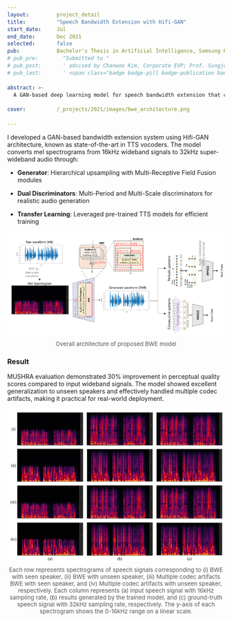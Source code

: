 ```yaml
---
layout:         project_detail
title:          "Speech Bandwidth Extension with Hifi-GAN"
start_date:     Jul
end_date:       Dec 2021
selected:       false
pub:            Bachelor's Thesis in Artificial Intelligence, Samsung Research.
# pub_pre:        "Submitted to "
# pub_post:       ' advised by Chanwoo Kim, Corporate EVP; Prof. Sungjoo Yoo'
# pub_last:       ' <span class="badge badge-pill badge-publication badge-success">Commercialized</span>'

abstract: >-
  A GAN-based deep learning model for speech bandwidth extension that converts wideband audio to super-wideband, achieving 30% MUSHRA score improvement with robust speaker generalization.

cover:          /_projects/2021/images/bwe_architecture.png

---
```


I developed a GAN-based bandwidth extension system using Hifi-GAN architecture, known as state-of-the-art in TTS vocoders. The model converts mel spectrograms from 16kHz wideband signals to 32kHz super-wideband audio through:

* **Generator**: Hierarchical upsampling with Multi-Receptive Field Fusion modules

* **Dual Discriminators**: Multi-Period and Multi-Scale discriminators for realistic audio generation

* **Transfer Learning**: Leveraged pre-trained TTS models for efficient training

<div style="margin:1em 0; text-align:center;">
  <img src = "images/bwe_architecture.png" width = 600>
  <p style="color:#555; font-size:0.95em; margin-top:0.5em;">
    Overall architecture of proposed BWE model
  </p>
</div>

### Result

MUSHRA evaluation demonstrated 30% improvement in perceptual quality scores compared to input wideband signals. The model showed excellent generalization to unseen speakers and effectively handled multiple codec artifacts, making it practical for real-world deployment.


<div style="margin:1em 0; text-align:center;">
  <img src = "images/bwe_result.png" width=600>
  <p style="color:#555; font-size:0.95em; margin-top:0.5em;">
    Each row represents spectrograms of speech signals corresponding to (i) BWE with seen speaker, (ii) BWE with unseen speaker, (iii) Multiple codec artifacts BWE with seen speaker, and (iv) Multiple codec artifacts with unseen speaker, respectively. Each column represents (a) input speech signal with 16kHz sampling rate, (b) results generated by the trained model, and (c) ground-truth speech signal with 32kHz sampling rate, respectively. The y-axis of each spectrogram shows the 0-16kHz range on a linear scale.
  </p>
</div>

